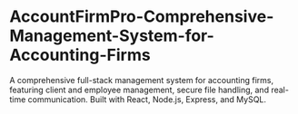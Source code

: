 # AccountFirmPro-Comprehensive-Management-System-for-Accounting-Firms
A comprehensive full-stack management system for accounting firms, featuring client and employee management, secure file handling, and real-time communication. Built with React, Node.js, Express, and MySQL.
